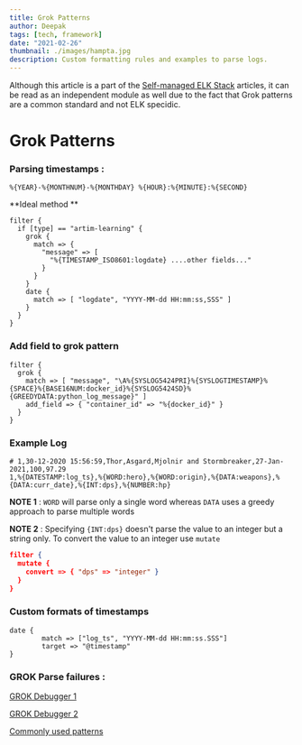 ```yaml
---
title: Grok Patterns
author: Deepak
tags: [tech, framework]
date: "2021-02-26"
thumbnail: ./images/hampta.jpg
description: Custom formatting rules and examples to parse logs.
---
```


Although this article is a part of the [Self-managed ELK Stack](https://www.deepakgouda.com/Self-managed-ELK-Stack) articles, it can be read as an independent module as well due to the fact that Grok patterns are a common standard and not ELK specidic.

# Grok Patterns

### Parsing timestamps :
```
%{YEAR}-%{MONTHNUM}-%{MONTHDAY} %{HOUR}:%{MINUTE}:%{SECOND}
```
**Ideal method **
```config
filter {
  if [type] == "artim-learning" {
    grok {
      match => {
        "message" => [
          "%{TIMESTAMP_ISO8601:logdate} ....other fields..."
        }
      }
    }
    date {
      match => [ "logdate", "YYYY-MM-dd HH:mm:ss,SSS" ]
    }
  }
}
```

### Add field to grok pattern
```config
filter {
  grok {
    match => [ "message", "\A%{SYSLOG5424PRI}%{SYSLOGTIMESTAMP}%{SPACE}%{BASE16NUM:docker_id}%{SYSLOG5424SD}%{GREEDYDATA:python_log_message}" ]
    add_field => { "container_id" => "%{docker_id}" }    
  }  
}
```

### Example Log
```config
# 1,30-12-2020 15:56:59,Thor,Asgard,Mjolnir and Stormbreaker,27-Jan-2021,100,97.29
1,%{DATESTAMP:log_ts},%{WORD:hero},%{WORD:origin},%{DATA:weapons},%{DATA:curr_date},%{INT:dps},%{NUMBER:hp}
```
**NOTE 1** : `WORD` will parse only a single word whereas `DATA` uses a greedy approach to parse multiple words

**NOTE 2** : Specifying `{INT:dps}` doesn't parse the value to an integer but a string only. To convert the value to an integer use `mutate`
```json
filter {
  mutate {
    convert => { "dps" => "integer" }
  }
}
```

### Custom formats of timestamps
```config
date {
		match => ["log_ts", "YYYY-MM-dd HH:mm:ss.SSS"]
		target => "@timestamp"
}
```

### GROK Parse failures : 
[GROK Debugger 1](http://localhost:5601/app/kibana#/dev_tools/grokdebugger)

[GROK Debugger 2](https://grokdebug.herokuapp.com/)

[Commonly used patterns](https://github.com/logstash-plugins/logstash-patterns-core/blob/master/patterns/grok-patterns)